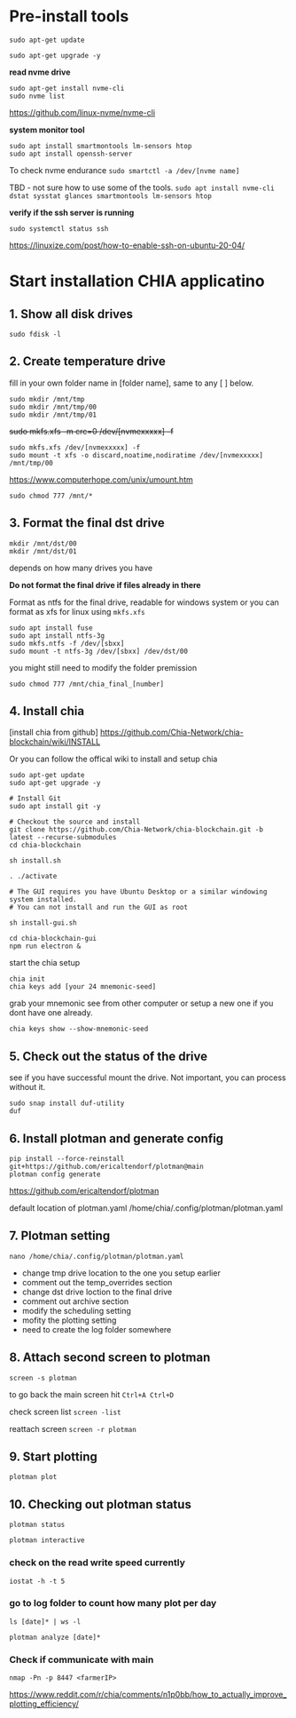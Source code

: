 # Pre-install tools

```shell 
sudo apt-get update
```
```shell 
sudo apt-get upgrade -y
```
__read nvme drive__
```shell 
sudo apt-get install nvme-cli
sudo nvme list
```

https://github.com/linux-nvme/nvme-cli

__system monitor tool__

```shell
sudo apt install smartmontools lm-sensors htop
sudo apt install openssh-server
```

To check nvme endurance
`sudo smartctl -a /dev/[nvme name]`

TBD - not sure how to use some of the tools.
`sudo apt install nvme-cli dstat sysstat glances smartmontools lm-sensors htop`

__verify if the ssh server is running__
```shell 
sudo systemctl status ssh
```

https://linuxize.com/post/how-to-enable-ssh-on-ubuntu-20-04/

<!-------------------	Start here	------------------->
# Start installation CHIA applicatino

## 1. Show all disk drives
```shell 
sudo fdisk -l
```


## 2. Create temperature drive
fill in your own folder name in [folder name], same to any [ ] below.
```shell 
sudo mkdir /mnt/tmp
sudo mkdir /mnt/tmp/00
sudo mkdir /mnt/tmp/01
```

~~sudo mkfs.xfs -m crc=0 /dev/[nvmexxxxx] -f~~
```shell
sudo mkfs.xfs /dev/[nvmexxxxx] -f
sudo mount -t xfs -o discard,noatime,nodiratime /dev/[nvmexxxxx] /mnt/tmp/00
```

https://www.computerhope.com/unix/umount.htm

```shell 
sudo chmod 777 /mnt/*
```

## 3. Format the final dst drive
```shell 
mkdir /mnt/dst/00
mkdir /mnt/dst/01
```
depends on how many drives you have

__Do not format the final drive if files already in there__

Format as ntfs for the final drive, readable for windows system or you can format as xfs for linux using `mkfs.xfs`
```shell 
sudo apt install fuse
sudo apt install ntfs-3g
sudo mkfs.ntfs -f /dev/[sbxx]
sudo mount -t ntfs-3g /dev/[sbxx] /dev/dst/00
```
you might still need to modify the folder premission
```shell
sudo chmod 777 /mnt/chia_final_[number]
```

## 4. Install chia
[install chia from github]
https://github.com/Chia-Network/chia-blockchain/wiki/INSTALL

Or you can follow the offical wiki to install and setup chia

```shell
sudo apt-get update
sudo apt-get upgrade -y

# Install Git
sudo apt install git -y

# Checkout the source and install
git clone https://github.com/Chia-Network/chia-blockchain.git -b latest --recurse-submodules
cd chia-blockchain

sh install.sh

. ./activate

# The GUI requires you have Ubuntu Desktop or a similar windowing system installed.
# You can not install and run the GUI as root

sh install-gui.sh

cd chia-blockchain-gui
npm run electron &
```

start the chia setup
```shell 
chia init
chia keys add [your 24 mnemonic-seed]
```
grab your mnemonic see from other computer or setup a new one if you dont have one already.
```shell 
chia keys show --show-mnemonic-seed
```

## 5. Check out the status of the drive
see if you have successful mount the drive. Not important, you can process without it.
```shell 
sudo snap install duf-utility
duf
```


## 6. Install plotman and generate config
```shell
pip install --force-reinstall git+https://github.com/ericaltendorf/plotman@main
plotman config generate
```
https://github.com/ericaltendorf/plotman

default location of plotman.yaml
/home/chia/.config/plotman/plotman.yaml

## 7. Plotman setting
```shell
nano /home/chia/.config/plotman/plotman.yaml
```
- change tmp drive location to the one you setup earlier
- comment out the temp_overrides section
- change dst drive loction to the final drive 
- comment out archive section
- modify the scheduling setting
- mofity the plotting setting
- need to create the log folder somewhere

## 8. Attach second screen to plotman
`screen -s plotman`

to go back the main screen hit `Ctrl+A Ctrl+D`

check screen list
`screen -list`

reattach screen
`screen -r plotman`

## 9. Start plotting
```shell
plotman plot
```

## 10. Checking out plotman status
`plotman status`

`plotman interactive`


### check on the read write speed currently
`iostat -h -t 5`


### go to log folder to count how many plot per day
`ls [date]* | ws -l`

`plotman analyze [date]*`


### Check if communicate with main
`nmap -Pn -p 8447 <farmerIP>`


https://www.reddit.com/r/chia/comments/n1p0bb/how_to_actually_improve_plotting_efficiency/

